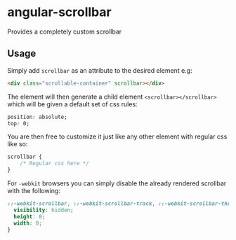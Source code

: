 # angular-scrollbar
Provides a completely custom scrollbar

## Usage
Simply add ```scrollbar``` as an attribute to the desired element e.g:
```html
<div class="scrollable-container" scrollbar></div>
```
The element will then generate a child element ```<scrollbar></scrollbar>```
which will be given a default set of css rules:
```css
position: absolute;
top: 0;
```
You are then free to customize it just like any other element with regular css like so:
```css
scrollbar {
    /* Regular css here */
}
```
For ```-webkit``` browsers you can simply disable the already rendered scrollbar with the following:
```css
::-webkit-scrollbar, ::-webkit-scrollbar-track, ::-webkit-scrollbar-thumb {
  visibility: hidden;
  height: 0;
  width: 0;
}
```

